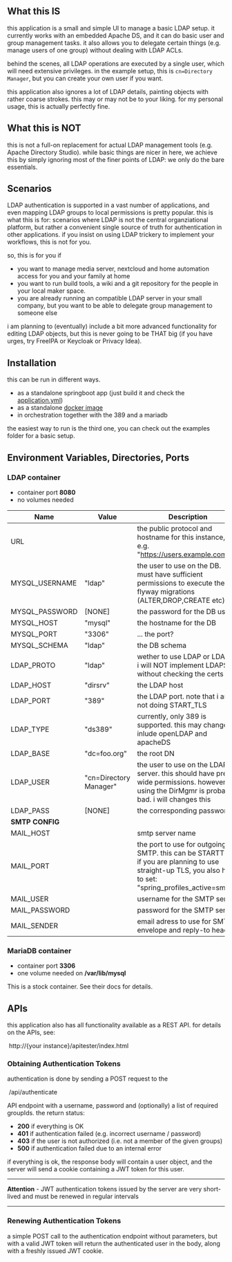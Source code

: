## What this IS

this application is a small and simple UI to manage a basic LDAP setup. it currently works with an embedded Apache DS, and it can do basic user and group management tasks. it also allows you to delegate certain things (e.g. manage users of one group) without dealing with LDAP ACLs.

behind the scenes, all LDAP operations are executed by a single user, which will need extensive privileges. in the example setup, this is `cn=Directory Manager`, but you can create your own user if you want.

this application also ignores a lot of LDAP details, painting objects with rather coarse strokes. this may or may not be to your liking. for my personal usage, this is actually perfectly fine.

## What this is NOT

this is not a full-on replacement for actual LDAP management tools (e.g. Apache Directory Studio). while basic things are nicer in here, we achieve this by simply ignoring most of the finer points of LDAP: we only do the bare essentials.

## Scenarios

LDAP authentication is supported in a vast number of applications, and even mapping LDAP groups to local permissions is pretty popular. this is what this is for: scenarios where LDAP is not the central organziational platform, but rather a convenient single source of truth for authentication in other applications. if you insist on using LDAP trickery to implement your workflows, this is not for you.

so, this is for you if

- you want to manage media server, nextcloud and home automation access for you and your family at home
- you want to run build tools, a wiki and a git repository for the people in your local maker space.
- you are already running an compatible LDAP server in your small company, but you want to be able to delegate group management to someone else

i am planning to (eventually) include a bit more advanced functionality for editing LDAP objects, but this is never going to be THAT big (if you have urges, try FreeIPA or Keycloak or Privacy Idea). 

## Installation

this can be run in different ways.

- as a standalone springboot app (just build it and check the [application.yml](ldap-app/config/application.yml))
- as a standalone [docker image](https://hub.docker.com/repository/docker/rmalchow/ldap) 
- in orchestration together with the 389 and a mariadb

the easiest way to run is the third one, you can check out the examples folder for a basic setup.

## Environment Variables, Directories, Ports

### LDAP container

- container port **8080**
- no volumes needed

| Name            | Value                  | Description                                                  |
| --------------- | ---------------------- | ------------------------------------------------------------ |
| URL             |                        | the public protocol and hostname for this instance, e.g. "https://users.example.com" |
| MYSQL_USERNAME  | "ldap"                 | the user to use on the DB. must have sufficient permissions to execute the flyway migrations (ALTER,DROP,CREATE etc) |
| MYSQL_PASSWORD  | [NONE]                 | the password for the DB user                                 |
| MYSQL_HOST      | "mysql"                | the hostname for the DB                                      |
| MYSQL_PORT      | "3306"                 | ... the port?                                                |
| MYSQL_SCHEMA    | "ldap"                 | the DB schema                                                |
| LDAP_PROTO      | "ldap"                 | wether to use LDAP or LDAPS. i will NOT implement LDAPS without checking the certs |
| LDAP_HOST       | "dirsrv"               | the LDAP host                                                |
| LDAP_PORT       | "389"                  | the LDAP port. note that i am not doing START_TLS            |
| LDAP_TYPE       | "ds389"                | currently, only 389 is supported. this may change to inlude openLDAP and apacheDS |
| LDAP_BASE       | "dc=foo.org"           | the root DN                                                  |
| LDAP_USER       | "cn=Directory Manager" | the user to use on the LDAP server. this should have pretty wide permissions. however, using the DirMgmr is probably bad. i will changes this |
| LDAP_PASS       | [NONE]                 | the corresponding password                                   |
| **SMTP CONFIG** |                        |                                                              |
| MAIL_HOST       |                        | smtp server name                                             |
| MAIL_PORT       |                        | the port to use for outgoing SMTP. this can be STARTTLS. if you are planning to use straight-up TLS, you also have to set: "spring_profiles_active=smtps" |
| MAIL_USER       |                        | username for the SMTP server                                 |
| MAIL_PASSWORD   |                        | password for the SMTP server                                 |
| MAIL_SENDER     |                        | email adress to use for SMTP envelope and reply-to headers   |

### MariaDB container

- container port **3306**
- one volume needed on **/var/lib/mysql**

This is a stock container. See their docs for details.

## APIs

this application also has all functionality available as a REST API. for details on the APIs, see:

​	http://{your instance}/apitester/index.html

### Obtaining Authentication Tokens

authentication is done by sending a POST request to the

​	/api/authenticate 

API endpoint with a username, password and (optionally) a list of required groupIds. the return status:

- **200** if everything is OK
- **401** if authentication failed (e.g. incorrect username / password)
- **403** if the user is not authorized (i.e. not a member of the given groups)
- **500** if authentication failed due to an internal error

if everything is ok, the response body will contain a user object, and the server will send a cookie containing a JWT token for this user.

----

**Attention** - JWT authentication tokens issued by the server are very short-lived and must be renewed in regular intervals

----

### Renewing Authentication Tokens

a simple POST call to the authentication endpoint without parameters, but with a valid JWT token will return the authenticated user in the body, along with a freshly issued JWT cookie.

